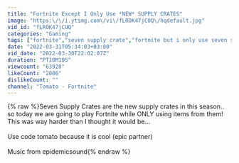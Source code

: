 ```yaml
---
title: "Fortnite Except I Only Use *NEW* SUPPLY CRATES"
image: "https:\/\/i.ytimg.com\/vi\/fLROK47jCUQ\/hqdefault.jpg"
vid_id: "fLROK47jCUQ"
categories: "Gaming"
tags: ["fortnite","seven supply crate","fortnite but i only use seven supply crate"]
date: "2022-03-31T05:34:03+03:00"
vid_date: "2022-03-30T22:02:07Z"
duration: "PT10M10S"
viewcount: "63928"
likeCount: "2006"
dislikeCount: ""
channel: "Tomato - Fortnite"
---
```

{% raw %}Seven Supply Crates are the new supply crates in this season.. so today we are going to play Fortnite while ONLY using items from them! This was way harder than I thought it would be...<br /><br />Use code tomato because it is cool (epic partner)<br /><br />Music from epidemicsound{% endraw %}
